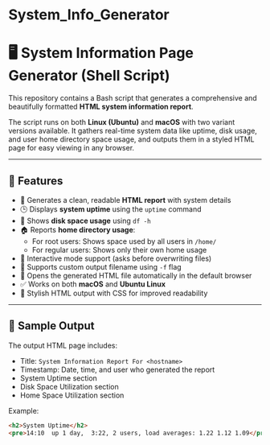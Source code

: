 # System_Info_Generator
# 🖥️ System Information Page Generator (Shell Script)

This repository contains a Bash script that generates a comprehensive and beautifully formatted **HTML system information report**.

The script runs on both **Linux (Ubuntu)** and **macOS** with two variant versions available. It gathers real-time system data like uptime, disk usage, and user home directory space usage, and outputs them in a styled HTML page for easy viewing in any browser.

---

## 📌 Features

- 📄 Generates a clean, readable **HTML report** with system details
- 🕒 Displays **system uptime** using the `uptime` command
- 💾 Shows **disk space usage** using `df -h`
- 🏠 Reports **home directory usage**:
  - For root users: Shows space used by all users in `/home/`
  - For regular users: Shows only their own home usage
- 🧠 Interactive mode support (asks before overwriting files)
- 📁 Supports custom output filename using `-f` flag
- 🚀 Opens the generated HTML file automatically in the default browser
- ✅ Works on both **macOS** and **Ubuntu Linux**
- 💅 Stylish HTML output with CSS for improved readability

---

## 🧪 Sample Output

The output HTML page includes:

- Title: `System Information Report For <hostname>`
- Timestamp: Date, time, and user who generated the report
- System Uptime section
- Disk Space Utilization section
- Home Space Utilization section

Example:
```html
<h2>System Uptime</h2>
<pre>14:10  up 1 day,  3:22, 2 users, load averages: 1.22 1.12 1.09</pre>

